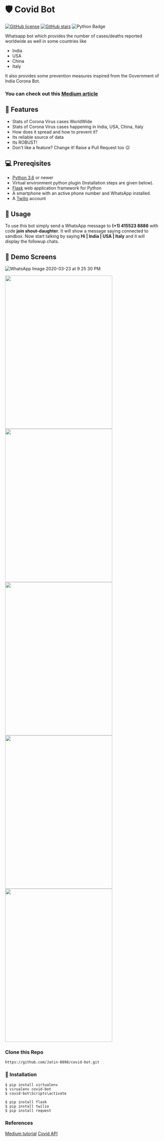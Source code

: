 # 🛡 Covid Bot
[![GitHub license](https://img.shields.io/github/license/Jatin-8898/covid-bot?logo=MIT)](https://github.com/Jatin-8898/covid-bot/blob/master/LICENSE.md)
[![GitHub stars](https://img.shields.io/github/stars/Jatin-8898/covid-bot)](https://github.com/Jatin-8898/covid-bot/stargazers)
![Python Badge](https://img.shields.io/badge/Made%20with-Python-blue)

Whatsapp bot which provides the number of cases/deaths reported worldwide as well in some countries like
* India 
* USA 
* China 
* Italy

It also provides some prevention measures inspired from the Government of India Corona Bot.

### You can check out this [Medium article](https://medium.com/@Jatin_8898/how-to-create-covid-whatsapp-bot-2d424c96a4d6)

## 🚀 Features
- Stats of Corona Virus cases WorldWide
- Stats of Corona Virus cases happening in India, USA, China, Italy
- How does it spread and how to prevent it?
- Its reliable source of data 
- Its ROBUST! 
- Don't like a feature? Change it! Raise a Pull Request too 😉

##  💻 Prereqisites
* [Python 3.6](https://www.python.org/downloads/) or newer
* Virtual environment python plugin (Installation steps are given below).
* [Flask](https://palletsprojects.com/p/flask/) web application framework for Python
* A smartphone with an active phone number and WhatsApp installed.
* A [Twilio](https://www.twilio.com/) account

## 📝 Usage 

To use this bot simply send a WhatsApp message to **(+1) 415523 8886** with code **join shout-daughter**.
It will show a message saying connected to sandbox.
Now start talking by saying  **Hi | India | USA | Italy** and it will display the followup chats.

## 🚀 Demo Screens
![WhatsApp Image 2020-03-23 at 9 25 30 PM](https://user-images.githubusercontent.com/34777376/77336198-31955100-6d4d-11ea-9c03-9c4687b1fc77.jpeg)

<img src="https://user-images.githubusercontent.com/34777376/77335111-bbdcb580-6d4b-11ea-8ea9-3ea9d6dca460.png" height="500" width="350"> <img src="https://user-images.githubusercontent.com/34777376/77335098-b8e1c500-6d4b-11ea-996d-3cbae875f1e9.png" height="500" width="350"> <img src="https://user-images.githubusercontent.com/34777376/77335078-aff0f380-6d4b-11ea-9527-49cdd2be409f.png" height="500" width="350"> <img src="https://user-images.githubusercontent.com/34777376/77335040-a1a2d780-6d4b-11ea-877d-06602c78b939.png" height="500" width="350"><img src="https://user-images.githubusercontent.com/34777376/77335031-9e0f5080-6d4b-11ea-8320-29ec3f7e70fe.png" height="500" width="350">

### Clone this Repo
```
https://github.com/Jatin-8898/covid-bot.git
```
### 📘 Installation
```
$ pip install virtualenv
$ virualenv covid-bot
$ covid-bot\Scripts\activate

$ pip install flask
$ pip install twilio
$ pip install request
```
### References
[Medium tutorial](https://www.twilio.com/blog/build-a-whatsapp-chatbot-with-python-flask-and-twilio)
[Covid API](https://github.com/javieraviles/covidAPI)
